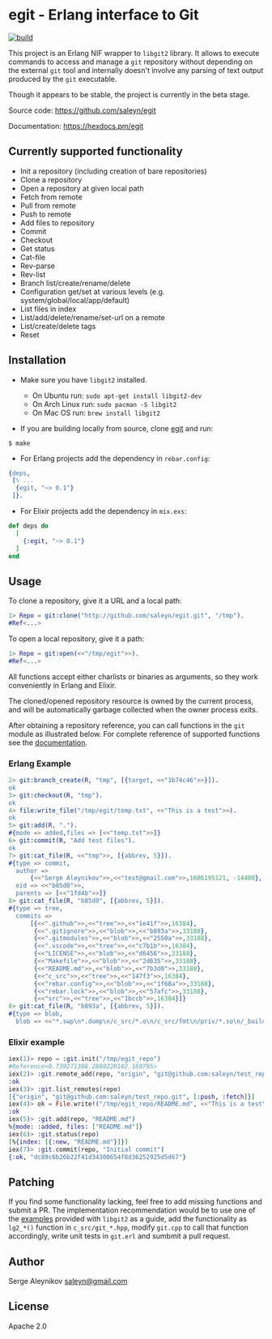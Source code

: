# egit - Erlang interface to Git

[![build](https://github.com/saleyn/egit/actions/workflows/erlang.yml/badge.svg)](https://github.com/saleyn/egit/actions/workflows/erlang.yml)

This project is an Erlang NIF wrapper to `libgit2` library. It allows to
execute commands to access and manage a `git` repository without depending
on the external `git` tool and internally doesn't involve any parsing of
text output produced by the `git` executable.

Though it appears to be stable, the project is currently in the beta stage.

Source code:   https://github.com/saleyn/egit

Documentation: https://hexdocs.pm/egit

## Currently supported functionality

- Init a repository (including creation of bare repositories)
- Clone a repository
- Open a repository at given local path
- Fetch from remote
- Pull from remote
- Push to remote
- Add files to repository
- Commit
- Checkout
- Get status
- Cat-file
- Rev-parse
- Rev-list
- Branch list/create/rename/delete
- Configuration get/set at various levels (e.g. system/global/local/app/default)
- List files in index
- List/add/delete/rename/set-url on a remote
- List/create/delete tags
- Reset

## Installation

- Make sure you have `libgit2` installed.
    - On Ubuntu run: `sudo apt-get install libgit2-dev`
    - On Arch Linux run: `sudo pacman -S libgit2`
    - On Mac OS run: `brew install libgit2`

- If you are building locally from source, clone [egit](https://github.com/saleyn/egit)
and run:
```shell
$ make
```

- For Erlang projects add the dependency in `rebar.config`:
```erlang
{deps,
 [% ...
  {egit, "~> 0.1"}
 ]}.
```

- For Elixir projects add the dependency in `mix.exs`:
```elixir
def deps do
  [
    {:egit, "~> 0.1"}
  ]
end
```

## Usage

To clone a repository, give it a URL and a local path:
```erlang
1> Repo = git:clone("http://github.com/saleyn/egit.git", "/tmp").
#Ref<...>
```

To open a local repository, give it a path:
```erlang
1> Repo = git:open(<<"/tmp/egit">>).
#Ref<...>
```

All functions accept either charlists or binaries as arguments, so
they work conveniently in Erlang and Elixir.

The cloned/opened repository resource is owned by the current process,
and will be automatically garbage collected when the owner process
exits.

After obtaining a repository reference, you can call functions in the
`git` module as illustrated below. For complete reference of supported
functions see the [documentation](https://hexdocs.pm/egit/git.html).

### Erlang Example

```erlang
2> git:branch_create(R, "tmp", [{target, <<"1b74c46">>}]).
ok
3> git:checkout(R, "tmp").
ok
4> file:write_file("/tmp/egit/temp.txt", <<"This is a test">>).
ok
5> git:add(R, ".").
#{mode => added,files => [<<"temp.txt">>]}
6> git:commit(R, "Add test files").
ok
7> git:cat_file(R, <<"tmp">>, [{abbrev, 5}]).
#{type => commit,
  author =>
      {<<"Serge Aleynikov">>,<<"test@gmail.com">>,1686195121, -14400},
  oid => <<"b85d0">>,
  parents => [<<"1fd4b">>]}
8> git:cat_file(R, "b85d0", [{abbrev, 5}]).
#{type => tree,
  commits =>
      [{<<".github">>,<<"tree">>,<<"1e41f">>,16384},
       {<<".gitignore">>,<<"blob">>,<<"b893a">>,33188},
       {<<".gitmodules">>,<<"blob">>,<<"2550a">>,33188},
       {<<".vscode">>,<<"tree">>,<<"c7b1b">>,16384},
       {<<"LICENSE">>,<<"blob">>,<<"d6456">>,33188},
       {<<"Makefile">>,<<"blob">>,<<"2d635">>,33188},
       {<<"README.md">>,<<"blob">>,<<"7b3d0">>,33188},
       {<<"c_src">>,<<"tree">>,<<"147f3">>,16384},
       {<<"rebar.config">>,<<"blob">>,<<"1f68a">>,33188},
       {<<"rebar.lock">>,<<"blob">>,<<"57afc">>,33188},
       {<<"src">>,<<"tree">>,<<"1bccb">>,16384}]}
8> git:cat_file(R, "b893a", [{abbrev, 5}]).
#{type => blob,
  blob => <<"*.swp\n*.dump\n/c_src/*.o\n/c_src/fmt\n/priv/*.so\n/_build\n/doc\n">>}
```

### Elixir example

```elixir
iex(1)> repo = :git.init("/tmp/egit_repo")
#Reference<0.739271388.2889220102.160795>
iex(2)> :git.remote_add(repo, "origin", "git@github.com:saleyn/test_repo.git")
:ok
iex(3)> :git.list_remotes(repo)
[{"origin", "git@github.com:saleyn/test_repo.git", [:push, :fetch]}]
iex(4)> ok = File.write!("/tmp/egit_repo/README.md", <<"This is a test\n">>)
:ok
iex(5)> :git.add(repo, "README.md")
%{mode: :added, files: ["README.md"]}
iex(6)> :git.status(repo)
[%{index: [{:new, "README.md"}]}]
iex(7)> :git.commit(repo, "Initial commit")
{:ok, "dc89c6b26b22f41d34300654f8d36252925d5d67"}
```

## Patching

If you find some functionality lacking, feel free to add missing functions
and submit a PR.  The implementation recommendation would be to use one of
the [examples](https://github.com/libgit2/libgit2/tree/main/examples)
provided with `libgit2` as a guide, add the functionality as `lg2_*()`
function in `c_src/git_*.hpp`, modify `git.cpp` to call that function
accordingly, write unit tests in `git.erl` and sumbmit a pull request.

## Author

Serge Aleynikov <saleyn@gmail.com>

## License

Apache 2.0
